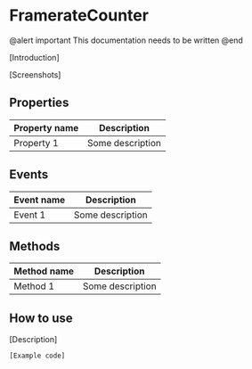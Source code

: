 FramerateCounter
================

@alert important
This documentation needs to be written
@end

[Introduction]

[Screenshots]

## Properties

Property name|Description
-|-
Property 1|Some description

## Events

Event name|Description
-|-
Event 1|Some description

## Methods

Method name|Description
-|-
Method 1|Some description

## How to use

[Description]

```
[Example code]
```